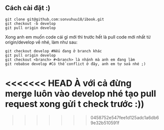 ## Cách cài đặt :)
```
git clone git@github.com:sonvuhuu18/ibook.git
git checkout -b develop
git pull origin develop
```
Xong anh em muốn code cái gì mới thì trước hết là pull code mới nhất từ origin/develop về nhé, làm như sau:
```
git checkout develop #Nếu đang ở branch khác
git pull origin develop 
git checkout <branch> #<branch> là nhánh mà anh em đang làm
git rebabse develop #Có thể conflict ở đây, anh em tự sửa nhé ;)
```
<<<<<<< HEAD
À với cả đừng merge luôn vào develop nhé tạo pull request xong gửi t check trước :))
=======
>>>>>>> 0458752e547fee1d125adc1a6db69e32b510591f
